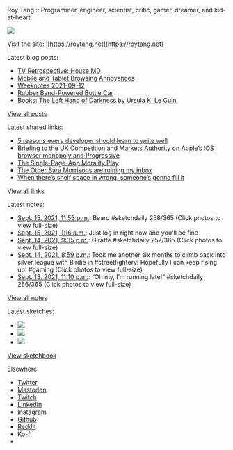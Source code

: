 Roy Tang :: Programmer, engineer, scientist, critic, gamer, dreamer, and kid-at-heart.

![](https://roytang.net/static/img/profile.jpg)

Visit the site: ![https://roytang.net](https://roytang.net)

Latest blog posts:

- [TV Retrospective: House MD](https://roytang.net/2021/09/house/)
- [Mobile and Tablet Browsing Annoyances](https://roytang.net/2021/09/mobile-tablet-annoyances/)
- [Weeknotes 2021-09-12](https://roytang.net/2021/09/weeknotes-2021-09-12/)
- [Rubber Band-Powered Bottle Car](https://roytang.net/2021/09/rubber-band-bottle-car/)
- [Books: The Left Hand of Darkness by Ursula K. Le Guin](https://roytang.net/2021/09/lhod/)

[View all posts](https://roytang.net/blog)

Latest shared links:

- [5 reasons every developer should learn to write well](https://roytang.net/2021/09/5-reasons-every-developer-should-learn-to-write-well/)
- [Briefing to the UK Competition and Markets Authority on Apple’s iOS browser monopoly and Progressive](https://roytang.net/2021/09/e70d9944158e48f21f45880e61981adc/)
- [The Single-Page-App Morality Play](https://roytang.net/2021/09/the-single-page-app-morality-play/)
- [The Other Sara Morrisons are ruining my inbox](https://roytang.net/2021/09/the-other-sara-morrisons-are-ruining-my-inbox/)
- [When there’s shelf space in wrong, someone’s gonna fill it](https://roytang.net/2021/09/when-theres-shelf-space-in-wrong-someones-gonna-fill-it/)

[View all links](https://roytang.net/links)

Latest notes:

- [Sept. 15, 2021, 11:53 p.m.](https://roytang.net/2021/09/1438169156013023239/): Beard #sketchdaily 258/365 (Click photos to view full-size)
- [Sept. 15, 2021, 1:16 a.m.](https://roytang.net/2021/09/hcucto5/): Just log in right now and you&#x27;ll be fine
- [Sept. 14, 2021, 9:35 p.m.](https://roytang.net/2021/09/1437772003247894545/): Giraffe #sketchdaily 257/365 (Click photos to view full-size)
- [Sept. 14, 2021, 8:59 p.m.](https://roytang.net/2021/09/1437762927289720837/): Took me another six months to climb back into silver league with Birdie in #streetfighterv! Hopefully I can keep rising up! #gaming (Click photos to view full-size)
- [Sept. 13, 2021, 11:10 p.m.](https://roytang.net/2021/09/1437433432389259271/): “Oh my, I’m running late!” #sketchdaily 256/365 (Click photos to view full-size)

[View all notes](https://roytang.net/notes)

Latest sketches:


- ![](https://roytang.net/media/cache/f4/a0/f4a08aa94bc3034684b163619a875402.jpg)
- ![](https://roytang.net/media/cache/1e/83/1e835b7386efc1e76fb667b57f9dbbe7.jpg)
- ![](https://roytang.net/media/cache/26/c1/26c1502ee4289262dff76c7da2a2d282.jpg)

[View sketchbook](https://roytang.net/albums/sketchbook)


Elsewhere:

- [Twitter](https://twitter.com/roytang)
- [Mastodon](https://mastodon.technology/@roytang)
- [Twitch](https://twitch.tv/twitchyroy)
- [LinkedIn](https://www.linkedin.com/in/roytang)
- [Instagram](https://instagram.com/roytang0400)
- [Github](https://github.com/roytang)
- [Reddit](https://reddit.com/u/hungryroy)
- [Ko-fi](https://ko-fi.com/roytang)
- [](mailto:hello@roytang.net)